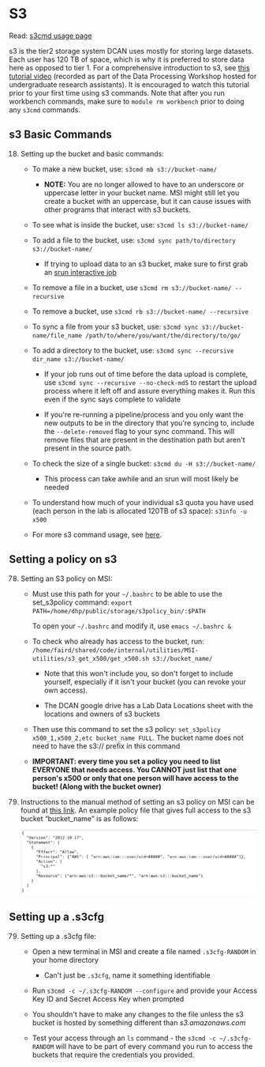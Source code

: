 # S3

Read: [s3cmd usage page](https://s3tools.org/usage)


s3 is the tier2 storage system DCAN uses mostly for storing large datasets. Each user has 120 TB of space, which is why it is preferred to store data here as opposed to tier 1. For a comprehensive introduction to s3, see [this tutorial video](https://drive.google.com/drive/folders/1Oz3i5lbld5VmXGdhWagOMWYOIJmgrJA4) (recorded as part of the Data Processing Workshop hosted for undergraduate research assistants). It is encouraged to watch this tutorial prior to your first time using s3 commands. Note that after you run workbench commands, make sure to `module rm workbench` prior to doing any `s3cmd` commands.


## s3 Basic Commands

18. Setting up the bucket and basic commands:

    - To make a new bucket, use: `s3cmd mb s3://bucket-name/`

        - **NOTE:** You are no longer allowed to have to an underscore or uppercase letter in your bucket name. MSI might still let you create a bucket with an uppercase, but it can cause issues with other programs that interact with s3 buckets. 

    - To see what is inside the bucket, use: `s3cmd ls s3://bucket-name/`

    - To add a file to the bucket, use: `s3cmd sync path/to/directory s3://bucket-name/`

        - If trying to upload data to an s3 bucket, make sure to first grab an [srun interactive job](slurm_params.md)

    - To remove a file in a bucket, use `s3cmd rm s3://bucket-name/ --recursive` 

    - To remove a bucket, use `s3cmd rb s3://bucket-name/ --recursive` 

    - To sync a file from your s3 bucket, use: `s3cmd sync s3://bucket-name/file_name /path/to/where/you/want/the/directory/to/go/`

    - To add a directory to the bucket, use: `s3cmd sync --recursive dir_name s3://bucket-name/ `

        - If your job runs out of time before the data upload is complete, use `s3cmd sync --recursive --no-check-md5` to restart the upload process where it left off and assure 
        everything makes it. Run this even if the sync says complete to validate

        - If you're re-running a pipeline/process and you only want the new outputs to be in the directory that you're syncing to, include the `--delete-removed` flag to your sync command. This will remove files that are present in the destination path but aren't present in the source path.

    - To check the size of a single bucket: `s3cmd du -H s3://bucket-name/`

        - This process can take awhile and an srun will most likely be needed

    - To understand how much of your individual s3 quota you have used (each person in the lab is allocated 120TB of s3 space): `s3info -u x500`

    - For more s3 command usage, see [here](https://s3tools.org/usage).

## Setting a policy on s3   

78. Setting an S3 policy on MSI:

    - Must use this path for your `~/.bashrc` to be able to use the set_s3policy command: `export PATH=/home/dhp/public/storage/s3policy_bin/:$PATH`

        To open your `~/.bashrc` and modify it, use `emacs ~/.bashrc &`

    - To check who already has access to the bucket, run: `/home/faird/shared/code/internal/utilities/MSI-utilities/s3_get_x500/get_x500.sh s3://bucket_name/`

        - Note that this won't include you, so don't forget to include yourself, especially if it isn't your bucket (you can revoke your own access).

        - The DCAN google drive has a Lab Data Locations sheet with the locations and owners of s3 buckets

    - Then use this command to set the s3 policy: `set_s3policy x500_1,x500_2,etc bucket_name FULL`. The bucket name does not need to have the s3:// prefix in this command 

    - **IMPORTANT: every time you set a policy you need to list EVERYONE that needs access. You CANNOT just list that one person's x500 or only that one person will have access to the bucket! (Along with the bucket owner)**

20. Instructions to the manual method of setting an s3 policy on MSI can be found at [this link](https://www.msi.umn.edu/support/faq/how-do-i-use-s3-buckets-share-data-tier-2-storage-other-users). An example policy file that gives full access to the s3 bucket  “bucket_name” is as follows:

    ![Example s3 policy](img/s3-policy.png)


## Setting up a .s3cfg

79. Setting up a .s3cfg file: 

    - Open a new terminal in MSI and create a file named `.s3cfg-RANDOM` in your home directory

        * Can't just be `.s3cfg`, name it something identifiable 

    - Run `s3cmd -c ~/.s3cfg-RANDOM --configure` and provide your Access Key ID and Secret Access Key when prompted

    - You shouldn't have to make any changes to the file unless the s3 bucket is hosted by something different than *s3.amazonaws.com*  

    - Test your access through an `ls` command - the `s3cmd -c ~/.s3cfg-RANDOM` will have to be part of every command you run to access the buckets that require the credentials you provided.

